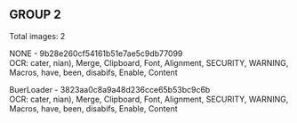## GROUP 2
Total images: 2  

NONE - 9b28e260cf54161b51e7ae5c9db77099  
OCR: cater, nian), Merge, Clipboard, Font, Alignment, SECURITY, WARNING, Macros, have, been, disabifs, Enable, Content  

BuerLoader - 3823aa0c8a9a48d236cce65b53bc9c6b  
OCR: cater, nian), Merge, Clipboard, Font, Alignment, SECURITY, WARNING, Macros, have, been, disabifs, Enable, Content  

